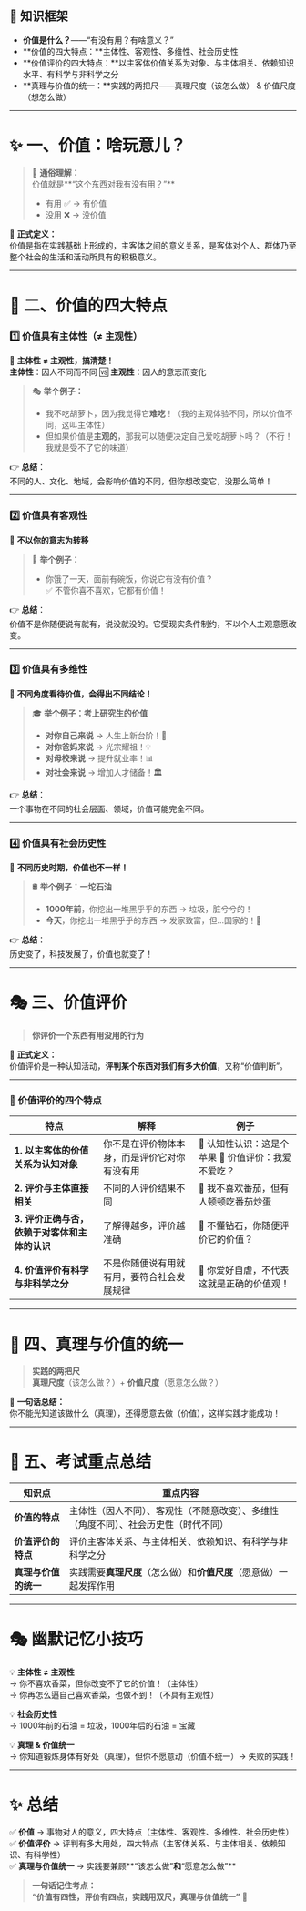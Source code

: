 
## 📌 **知识框架**

- **价值是什么？**——“有没有用？有啥意义？”
- **价值的四大特点：**主体性、客观性、多维性、社会历史性
- **价值评价的四大特点：**以主客体价值关系为对象、与主体相关、依赖知识水平、有科学与非科学之分
- **真理与价值的统一：**实践的两把尺——真理尺度（该怎么做） & 价值尺度（想怎么做）

---

# ✨ **一、价值：啥玩意儿？**

> 🌟 **通俗理解：**  
> 价值就是**“这个东西对我有没有用？”**
> 
> - 有用 ✅ → 有价值
> - 没用 ❌ → 没价值

📌 **正式定义：**  
价值是指在实践基础上形成的，主客体之间的意义关系，是客体对个人、群体乃至整个社会的生活和活动所具有的积极意义。

---

# 🧐 **二、价值的四大特点**

### 1️⃣ **价值具有主体性（≠ 主观性）**

📌 **主体性 ≠ 主观性，搞清楚！**  
**主体性**：因人不同而不同 🆚 **主观性**：因人的意志而变化

> 🎭 **举个例子：**
> 
> - 我不吃胡萝卜，因为我觉得它**难吃**！（我的主观体验不同，所以价值不同，这叫主体性）
> - 但如果价值是**主观的**，那我可以随便决定自己爱吃胡萝卜吗？（不行！我就是受不了它的味道）

👉 **总结**：  
不同的人、文化、地域，会影响价值的不同，但你想改变它，没那么简单！

---

### 2️⃣ **价值具有客观性**

📌 **不以你的意志为转移**

> 🍚 **举个例子：**
> 
> - 你饿了一天，面前有碗饭，你说它有没有价值？  
>     ✅ 不管你喜不喜欢，它都有价值！

👉 **总结**：  
价值不是你随便说有就有，说没就没的。它受现实条件制约，不以个人主观意愿改变。

---

### 3️⃣ **价值具有多维性**

📌 **不同角度看待价值，会得出不同结论！**

> 🎓 **举个例子：考上研究生的价值**
> 
> - **对你自己来说** → 人生上新台阶！🚀
> - **对你爸妈来说** → 光宗耀祖！💡
> - **对母校来说** → 提升就业率！📊
> - **对社会来说** → 增加人才储备！🏛️

👉 **总结**：  
一个事物在不同的社会层面、领域，价值可能完全不同。

---

### 4️⃣ **价值具有社会历史性**

📌 **不同历史时期，价值也不一样！**

> 🛢️ **举个例子：一坨石油**
> 
> - **1000年前**，你挖出一堆黑乎乎的东西 → 垃圾，脏兮兮的！
> - **今天**，你挖出一堆黑乎乎的东西 → 发家致富，但…国家的！🚨

👉 **总结**：  
历史变了，科技发展了，价值也就变了！

---

# 🎭 **三、价值评价**

> **你评价一个东西有用没用的行为**

📌 **正式定义：**  
价值评价是一种认知活动，**评判某个东西对我们有多大价值**，又称“价值判断”。

---

### 🧐 **价值评价的四个特点**

|特点|解释|例子|
|---|---|---|
|**1. 以主客体的价值关系为认知对象**|你不是在评价物体本身，而是评价它对你有没有用|🍎 认知性认识：这是个苹果 🍏 价值评价：我爱不爱吃？|
|**2. 评价与主体直接相关**|不同的人评价结果不同|🍅 我不喜欢番茄，但有人顿顿吃番茄炒蛋|
|**3. 评价正确与否，依赖于对客体和主体的认识**|了解得越多，评价越准确|💎 不懂钻石，你随便评价它的价值？|
|**4. 价值评价有科学与非科学之分**|不是你随便说有用就有用，要符合社会发展规律|🚫 你爱好自虐，不代表这就是正确的价值观！|

---

# 🔗 **四、真理与价值的统一**

> **实践的两把尺**  
> **真理尺度**（该怎么做？）+ **价值尺度**（愿意怎么做？）

📌 **一句话总结：**  
你不能光知道该做什么（真理），还得愿意去做（价值），这样实践才能成功！

---

# 🎯 **五、考试重点总结**

|知识点|重点内容|
|---|---|
|**价值的特点**|主体性（因人不同）、客观性（不随意改变）、多维性（角度不同）、社会历史性（时代不同）|
|**价值评价的特点**|评价主客体关系、与主体相关、依赖知识、有科学与非科学之分|
|**真理与价值的统一**|实践需要**真理尺度**（怎么做）和**价值尺度**（愿意做）一起发挥作用|

---

# 🎭 **幽默记忆小技巧**

💡 **主体性 ≠ 主观性**  
→ 你不喜欢香菜，但你改变不了它的价值！（主体性）  
→ 你再怎么逼自己喜欢香菜，也做不到！（不具有主观性）

💡 **社会历史性**  
→ 1000年前的石油 = 垃圾，1000年后的石油 = 宝藏

💡 **真理 & 价值统一**  
→ 你知道锻炼身体有好处（真理），但你不愿意动（价值不统一）→ 失败的实践！

---

# ✨ **总结**

✅ **价值** → 事物对人的意义，四大特点（主体性、客观性、多维性、社会历史性）  
✅ **价值评价** → 评判有多大用处，四大特点（主客体关系、与主体相关、依赖知识、有科学性）  
✅ **真理与价值统一** → 实践要兼顾**“该怎么做”**和**“愿意怎么做”**

> **一句话记住考点：**  
> **“价值有四性，评价有四点，实践用双尺，真理与价值统一”** 🎯

